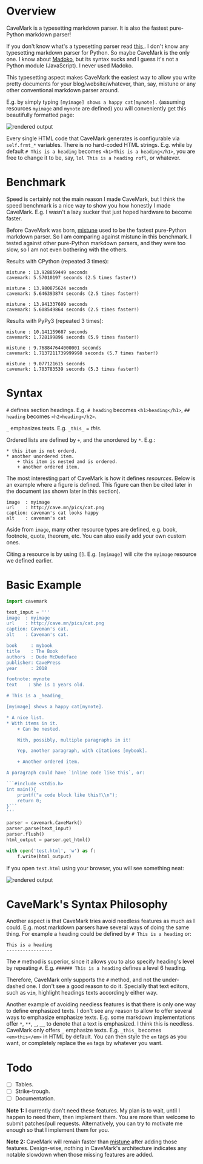 # Overview

CaveMark is a typesetting markdown parser.  It is also the fastest pure-Python
markdown parser!  

If you don't know what's a typesetting parser read [this
](https://en.wikipedia.org/wiki/Typesetting).  I don't know any typesetting
markdown parser for Python.  So maybe CaveMark is the only one.  I know about
[Madoko](https://www.madoko.net/), but its syntax sucks and I guess it's not a
Python module (JavaScript).  I never used Madoko.

This typesetting aspect makes CaveMark the easiest way to allow you write
pretty documents for your blog/website/whatever, than, say, mistune or any
other conventional markdown parser around.

E.g. by simply typing `[myimage] shows a happy cat[mynote].` (assuming
resources `myimage` and `mynote` are defined) you will conveniently get this
beautifully formatted page:

![rendered output](https://raw.githubusercontent.com/Al-Caveman/cavemark/master/demo.png)

Every single HTML code that CaveMark generates is configurable via
`self.frmt_*` variables.  There is no hard-coded HTML strings.  E.g. while by
default `# This is a heading` becomes `<h1>This is a heading</h1>`, you are
free to change it to be, say, `lol This is a heading rofl`, or whatever.

# Benchmark

Speed is certainly not the main reason I made CaveMark, but I think the speed
benchmark is a nice way to show you how honestly I made CaveMark.  E.g. I
wasn't a lazy sucker that just hoped hardware to become faster.

Before CaveMark was born, [mistune](https://github.com/lepture/mistune) used to
be the fastest pure-Python markdown parser.  So I am comparing against mistune
in this benchmark.  I tested against other pure-Python markdown parsers, and
they were too slow, so I am not even bothering with the others.

Results with CPython (repeated 3 times):

```
mistune : 13.928859449 seconds
cavemark: 5.57010197 seconds (2.5 times faster!)

mistune : 13.980875624 seconds
cavemark: 5.646393874 seconds (2.5 times faster!)

mistune : 13.941337609 seconds
cavemark: 5.608549864 seconds (2.5 times faster!)
```

Results with PyPy3 (repeated 3 times):

```
mistune : 10.141159687 seconds
cavemark: 1.728199896 seconds (5.9 times faster!)

mistune : 9.768847644000001 seconds
cavemark: 1.7137211739999998 seconds (5.7 times faster!)

mistune : 9.077121615 seconds
cavemark: 1.703783539 seconds (5.3 times faster!)
```

# Syntax

`#` defines section headings.  E.g. `# heading` becomes `<h1>heading</h1>`, `##
heading` becomes `<h2>heading</h2>`.

`_` emphasizes texts.  E.g.  `_this_` = _this_.

Ordered lists are defined by `+`, and the unordered by `*`.  E.g.:

```
* this item is not orderd.
* another unordered item.
    + this item is nested and is ordered.
    + another ordered item.
```

The most interesting part of CaveMark is how it defines _resources_.  Below is
an example where a figure is defined.  This figure can then be cited later in
the document (as shown later in this section).

```
image  : myimage
url    : http://cave.mn/pics/cat.png
caption: caveman's cat looks happy
alt    : caveman's cat
```

Aside from `image`, many other resource types are defined, e.g. book, footnote,
quote, theorem, etc.  You can also easily add your own custom ones.

Citing a resource is by using `[]`.  E.g. `[myimage]` will cite the `myimage`
resource we defined earlier.

# Basic Example

```python
import cavemark

text_input = '''
image  : myimage
url    : http://cave.mn/pics/cat.png
caption: Caveman's cat.
alt    : Caveman's cat.

book     : mybook
title    : The Book
authors  : Dude McDudeface
publisher: CavePress
year     : 2018

footnote: mynote
text    : She is 1 years old.

# This is a _heading_

[myimage] shows a happy cat[mynote].

* A nice list.
* With items in it.
    + Can be nested.

    With, possibly, multiple paragraphs in it!

    Yep, another paragraph, with citations [mybook].

    + Another ordered item.

A paragraph could have `inline code like this`, or:

```#include <stdio.h>
int main(){
    printf("a code block like this!\\n");
    return 0;
}```
'''

parser = cavemark.CaveMark()
parser.parse(text_input)
parser.flush()
html_output = parser.get_html()

with open('test.html', 'w') as f:
    f.write(html_output)
```

If you open `test.html` using your browser, you will see something neat:

![rendered output](https://raw.githubusercontent.com/Al-Caveman/cavemark/master/test/test001.png)

# CaveMark's Syntax Philosophy

Another aspect is that CaveMark tries avoid needless features as much as I
could.  E.g. most markdown parsers have several ways of doing the same thing.
For example a heading could be defined by `# This is a heading` or:

```
This is a heading
-----------------
```

The `#` method is superior, since it allows you to also specify heading's level
by repeating `#`.  E.g. `###### This is a heading` defines a level 6 heading.

Therefore, CaveMark only supports the `#` method, and not the under-dashed one.
I don't see a good reason to do it.  Specially that text editors, such as
`vim`, highlight headings texts accordingly either way.

Another example of avoiding needless features is that there is only one way to
define emphasized texts.  I don't see any reason to allow to offer several ways
to emphasize emphasize texts.  E.g. some markdown implementations offer `*`,
`**`, `_`, `__` to denote that a text is emphasized.  I think this is needless.
CaveMark only offers `_` emphasize texts. E.g. `_this_` becomes `<em>this</em>`
in HTML by default.  You can then style the `em` tags as you want, or
completely replace the `em` tags by whatever you want.

# Todo

  - [ ] Tables.
  - [ ] Strike-trough.
  - [ ] Documentation.

**Note 1:**  I currently don't need these features.  My plan is to wait, until
I happen to need them, then implement them.  You are more than welcome to
submit patches/pull requests.  Alternatively, you can try to motivate me enough
so that I implement them for you.

**Note 2:**  CaveMark will remain faster than
[mistune](https://github.com/lepture/mistune) after adding those features.
Design-wise, nothing in CaveMark's architecture indicates any notable slowdown
when those missing features are added.
